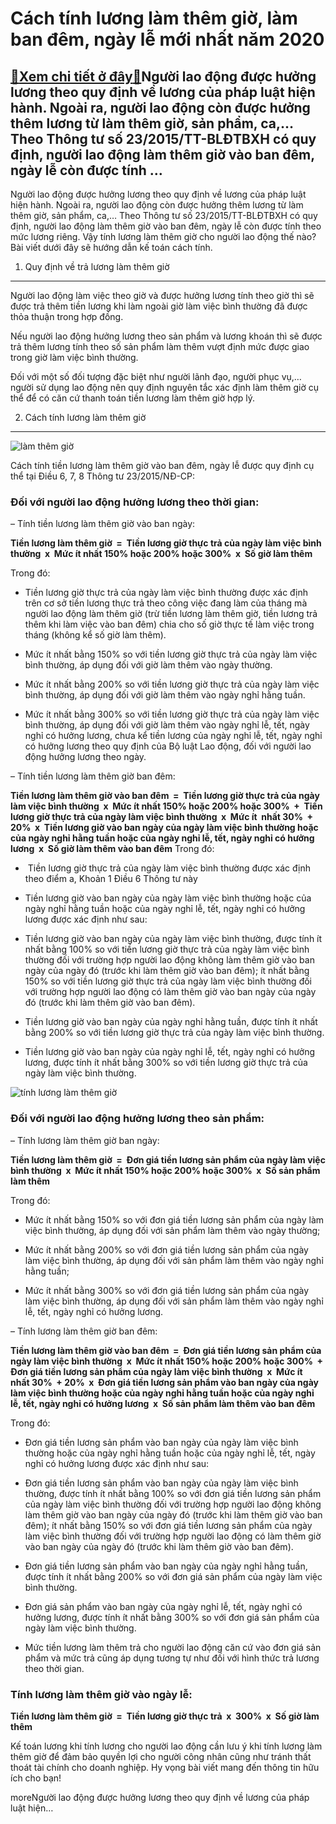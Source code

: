 Cách tính lương làm thêm giờ, làm ban đêm, ngày lễ mới nhất năm 2020
====================================================================

[:gift:Xem chi tiết ở đây:gift:](https://hddtvn.com/cach-tinh-luong-lam-them-gio-lam-ban-dem-ngay-le-moi-nhat-nam-2020/)Người lao động được hưởng lương theo quy định về lương của pháp luật hiện hành. Ngoài ra, người lao động còn được hưởng thêm lương từ làm thêm giờ, sản phẩm, ca,… Theo Thông tư số 23/2015/TT-BLĐTBXH có quy định, người lao động làm thêm giờ vào ban đêm, ngày lễ còn được tính …
------------------------------------------------------------------------------------------------------------------------------------------------------------------------------------------------------------------------------------------------------------------------------------

Người lao động được hưởng lương theo quy định về lương của pháp luật hiện hành. Ngoài ra, người lao động còn được hưởng thêm lương từ làm thêm giờ, sản phẩm, ca,… Theo Thông tư số 23/2015/TT-BLĐTBXH có quy định, người lao động làm thêm giờ vào ban đêm, ngày lễ còn được tính theo mức lương riêng. Vậy tính lương làm thêm giờ cho người lao động thế nào? Bài viết dưới đây sẽ hướng dẫn kế toán cách tính.


1. Quy định về trả lương làm thêm giờ
-------------------------------------


Người lao động làm việc theo giờ và được hưởng lương tính theo giờ thì sẽ được trả thêm tiền lương khi làm ngoài giờ làm việc bình thường đã được thỏa thuận trong hợp đồng.


Nếu người lao động hưởng lương theo sản phẩm và lương khoán thì sẽ được trả thêm lương tính theo số sản phẩm làm thêm vượt định mức được giao trong giờ làm việc bình thường.


Đối với một số đối tượng đặc biệt như người lãnh đạo, người phục vụ,… người sử dụng lao động nên quy định nguyên tắc xác định làm thêm giờ cụ thể để có căn cứ thanh toán tiền lương làm thêm giờ hợp lý.


2. Cách tính lương làm thêm giờ
-------------------------------


![làm thêm giờ](https://hddtvn.com/wp-content/uploads/2021/01/9e3proposedovertimerulescouldbecostly.jpg)


Cách tính tiền lương làm thêm giờ vào ban đêm, ngày lễ được quy định cụ thể tại Điều 6, 7, 8 Thông tư 23/2015/NĐ-CP:


### Đối với người lao động hưởng lương theo thời gian:


– Tính tiền lương làm thêm giờ vào ban ngày:


**Tiền lương làm thêm giờ  =  Tiền lương giờ thực trả của ngày làm việc bình thường  x  Mức ít nhất 150% hoặc 200% hoặc 300%  x  Số giờ làm thêm**


Trong đó:


+ Tiền lương giờ thực trả của ngày làm việc bình thường được xác định trên cơ sở tiền lương thực trả theo công việc đang làm của tháng mà người lao động làm thêm giờ (trừ tiền lương làm thêm giờ, tiền lương trả thêm khi làm việc vào ban đêm) chia cho số giờ thực tế làm việc trong tháng (không kể số giờ làm thêm).


+ Mức ít nhất bằng 150% so với tiền lương giờ thực trả của ngày làm việc bình thường, áp dụng đối với giờ làm thêm vào ngày thường.


+ Mức ít nhất bằng 200% so với tiền lương giờ thực trả của ngày làm việc bình thường, áp dụng đối với giờ làm thêm vào ngày nghỉ hằng tuần.


+ Mức ít nhất bằng 300% so với tiền lương giờ thực trả của ngày làm việc bình thường, áp dụng đối với giờ làm thêm vào ngày nghỉ lễ, tết, ngày nghỉ có hưởng lương, chưa kể tiền lương của ngày nghỉ lễ, tết, ngày nghỉ có hưởng lương theo quy định của Bộ luật Lao động, đối với người lao động hưởng lương theo ngày.


– Tính tiền lương làm thêm giờ ban đêm:


**Tiền lương làm thêm giờ vào ban đêm  =  Tiền lương giờ thực trả của ngày làm việc bình thường  x  Mức ít nhất 150% hoặc 200% hoặc 300%  +  Tiền lương giờ thực trả của ngày làm việc bình thường  x  Mức ít  nhất 30%  +  20%  x  Tiền lương giờ vào ban ngày của ngày làm việc bình thường hoặc của ngày nghỉ hằng tuần hoặc của ngày nghỉ lễ, tết, ngày nghỉ có hưởng lương  x  Số giờ làm thêm vào ban đêm**
Trong đó:


+  Tiền lương giờ thực trả của ngày làm việc bình thường được xác định theo điểm a, Khoản 1 Điều 6 Thông tư này


+ Tiền lương giờ vào ban ngày của ngày làm việc bình thường hoặc của ngày nghỉ hằng tuần hoặc của ngày nghỉ lễ, tết, ngày nghỉ có hưởng lương được xác định như sau:




* Tiền lương giờ vào ban ngày của ngày làm việc bình thường, được tính ít nhất bằng 100% so với tiền lương giờ thực trả của ngày làm việc bình thường đối với trường hợp người lao động không làm thêm giờ vào ban ngày của ngày đó (trước khi làm thêm giờ vào ban đêm); ít nhất bằng 150% so với tiền lương giờ thực trả của ngày làm việc bình thường đối với trường hợp người lao động có làm thêm giờ vào ban ngày của ngày đó (trước khi làm thêm giờ vào ban đêm).

* Tiền lương giờ vào ban ngày của ngày nghỉ hằng tuần, được tính ít nhất bằng 200% so với tiền lương giờ thực trả của ngày làm việc bình thường.

* Tiền lương giờ vào ban ngày của ngày nghỉ lễ, tết, ngày nghỉ có hưởng lương, được tính ít nhất bằng 300% so với tiền lương giờ thực trả của ngày làm việc bình thường.



![tính lương làm thêm giờ](https://hddtvn.com/wp-content/uploads/2021/01/8c4cbf022042c91c9053.jpg)


### Đối với người lao động hưởng lương theo sản phẩm:


– Tính lương làm thêm giờ ban ngày:


**Tiền lương làm thêm giờ  =  Đơn giá tiền lương sản phẩm của ngày làm việc bình thường  x  Mức ít nhất 150% hoặc 200% hoặc 300%  x  Số sản phẩm làm thêm**


Trong đó:


+ Mức ít nhất bằng 150% so với đơn giá tiền lương sản phẩm của ngày làm việc bình thường, áp dụng đối với sản phẩm làm thêm vào ngày thường;  

+ Mức ít nhất bằng 200% so với đơn giá tiền lương sản phẩm của ngày làm việc bình thường, áp dụng đối với sản phẩm làm thêm vào ngày nghỉ hằng tuần;  

+ Mức ít nhất bằng 300% so với đơn giá tiền lương sản phẩm của ngày làm việc bình thường, áp dụng đối với sản phẩm làm thêm vào ngày nghỉ lễ, tết, ngày nghỉ có hưởng lương.


– Tính lương làm thêm giờ ban đêm:


**Tiền lương làm thêm giờ vào ban đêm  =  Đơn giá tiền lương sản phẩm của ngày làm việc bình thường  x  Mức ít nhất 150% hoặc 200% hoặc 300%  +  Đơn giá tiền lương sản phẩm của ngày làm việc bình thường  x  Mức ít  nhất 30%  + 20%  x  Đơn giá tiền lương sản phẩm vào ban ngày của ngày làm việc bình thường hoặc của ngày nghỉ hằng tuần hoặc của ngày nghỉ lễ, tết, ngày nghỉ có hưởng lương  x  Số sản phẩm làm thêm vào ban đêm**


Trong đó:


+ Đơn giá tiền lương sản phẩm vào ban ngày của ngày làm việc bình thường hoặc của ngày nghỉ hằng tuần hoặc của ngày nghỉ lễ, tết, ngày nghỉ có hưởng lương được xác định như sau:




* Đơn giá tiền lương sản phẩm vào ban ngày của ngày làm việc bình thường, được tính ít nhất bằng 100% so với đơn giá tiền lương sản phẩm của ngày làm việc bình thường đối với trường hợp người lao động không làm thêm giờ vào ban ngày của ngày đó (trước khi làm thêm giờ vào ban đêm); ít nhất bằng 150% so với đơn giá tiền lương sản phẩm của ngày làm việc bình thường đối với trường hợp người lao động có làm thêm giờ vào ban ngày của ngày đó (trước khi làm thêm giờ vào ban đêm).

* Đơn giá tiền lương sản phẩm vào ban ngày của ngày nghỉ hằng tuần, được tính ít nhất bằng 200% so với đơn giá sản phẩm của ngày làm việc bình thường.

* Đơn giá sản phẩm vào ban ngày của ngày nghỉ lễ, tết, ngày nghỉ có hưởng lương, được tính ít nhất bằng 300% so với đơn giá sản phẩm của ngày làm việc bình thường.

* Mức tiền lương làm thêm trả cho người lao động căn cứ vào đơn giá sản phẩm và mức trả cũng áp dụng tương tự như đối với hình thức trả lương theo thời gian.



### Tính lương làm thêm giờ vào ngày lễ:


**Tiền lương làm thêm giờ  =  Tiền lương giờ thực trả  x  300%  x  Số giờ làm thêm**


Kế toán lương khi tính lương cho người lao động cần lưu ý khi tính lương làm thêm giờ để đảm bảo quyền lợi cho người công nhân cũng như tránh thất thoát tài chính cho doanh nghiệp. Hy vọng bài viết mang đến thông tin hữu ích cho bạn!



moreNgười lao động được hưởng lương theo quy định về lương của pháp luật hiện…

